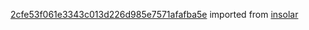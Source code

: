 [2cfe53f061e3343c013d226d985e7571afafba5e](https://github.com/insolar/insolar/commit/2cfe53f061e3343c013d226d985e7571afafba5e) imported from [insolar](https://github.com/insolar/insolar)
